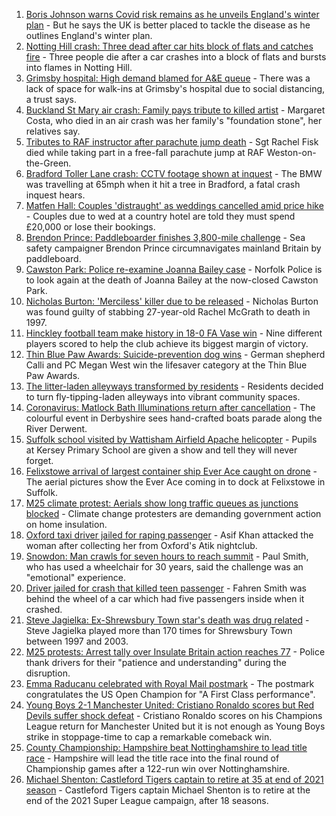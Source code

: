 1. [Boris Johnson warns Covid risk remains as he unveils England's winter plan](https://www.bbc.co.uk/news/uk-58560031?at_medium=RSS&at_campaign=KARANGA) - But he says the UK is better placed to tackle the disease as he outlines England's winter plan.
2. [Notting Hill crash: Three dead after car hits block of flats and catches fire](https://www.bbc.co.uk/news/uk-england-london-58555703?at_medium=RSS&at_campaign=KARANGA) - Three people die after a car crashes into a block of flats and bursts into flames in Notting Hill.
3. [Grimsby hospital: High demand blamed for A&E queue](https://www.bbc.co.uk/news/uk-england-humber-58559511?at_medium=RSS&at_campaign=KARANGA) - There was a lack of space for walk-ins at Grimsby's hospital due to social distancing, a trust says.
4. [Buckland St Mary air crash: Family pays tribute to killed artist](https://www.bbc.co.uk/news/uk-england-somerset-58563859?at_medium=RSS&at_campaign=KARANGA) - Margaret Costa, who died in an air crash was her family's "foundation stone", her relatives say.
5. [Tributes to RAF instructor after parachute jump death](https://www.bbc.co.uk/news/uk-england-oxfordshire-58564580?at_medium=RSS&at_campaign=KARANGA) - Sgt Rachel Fisk died while taking part in a free-fall parachute jump at RAF Weston-on-the-Green.
6. [Bradford Toller Lane crash: CCTV footage shown at inquest](https://www.bbc.co.uk/news/uk-england-leeds-58550815?at_medium=RSS&at_campaign=KARANGA) - The BMW was travelling at 65mph when it hit a tree in Bradford, a fatal crash inquest hears.
7. [Matfen Hall: Couples 'distraught' as weddings cancelled amid price hike](https://www.bbc.co.uk/news/uk-england-tyne-58514635?at_medium=RSS&at_campaign=KARANGA) - Couples due to wed at a country hotel are told they must spend £20,000 or lose their bookings.
8. [Brendon Prince: Paddleboarder finishes 3,800-mile challenge](https://www.bbc.co.uk/news/uk-england-devon-58562922?at_medium=RSS&at_campaign=KARANGA) - Sea safety campaigner Brendon Prince circumnavigates mainland Britain by paddleboard.
9. [Cawston Park: Police re-examine Joanna Bailey case](https://www.bbc.co.uk/news/uk-england-norfolk-58550525?at_medium=RSS&at_campaign=KARANGA) - Norfolk Police is to look again at the death of Joanna Bailey at the now-closed Cawston Park.
10. [Nicholas Burton: 'Merciless' killer due to be released](https://www.bbc.co.uk/news/uk-england-merseyside-58558386?at_medium=RSS&at_campaign=KARANGA) - Nicholas Burton was found guilty of stabbing 27-year-old Rachel McGrath to death in 1997.
11. [Hinckley football team make history in 18-0 FA Vase win](https://www.bbc.co.uk/news/uk-england-leicestershire-58555114?at_medium=RSS&at_campaign=KARANGA) - Nine different players scored to help the club achieve its biggest margin of victory.
12. [Thin Blue Paw Awards: Suicide-prevention dog wins](https://www.bbc.co.uk/news/uk-england-beds-bucks-herts-58562338?at_medium=RSS&at_campaign=KARANGA) - German shepherd Calli and PC Megan West win the lifesaver category at the Thin Blue Paw Awards.
13. [The litter-laden alleyways transformed by residents](https://www.bbc.co.uk/news/uk-england-tees-58559600?at_medium=RSS&at_campaign=KARANGA) - Residents decided to turn fly-tipping-laden alleyways into vibrant community spaces.
14. [Coronavirus: Matlock Bath Illuminations return after cancellation](https://www.bbc.co.uk/news/uk-england-derbyshire-58552659?at_medium=RSS&at_campaign=KARANGA) - The colourful event in Derbyshire sees hand-crafted boats parade along the River Derwent.
15. [Suffolk school visited by Wattisham Airfield Apache helicopter](https://www.bbc.co.uk/news/uk-england-suffolk-58552257?at_medium=RSS&at_campaign=KARANGA) - Pupils at Kersey Primary School are given a show and tell they will never forget.
16. [Felixstowe arrival of largest container ship Ever Ace caught on drone](https://www.bbc.co.uk/news/uk-england-suffolk-58550645?at_medium=RSS&at_campaign=KARANGA) - The aerial pictures show the Ever Ace coming in to dock at Felixstowe in Suffolk.
17. [M25 climate protest: Aerials show long traffic queues as junctions blocked](https://www.bbc.co.uk/news/uk-58544189?at_medium=RSS&at_campaign=KARANGA) - Climate change protesters are demanding government action on home insulation.
18. [Oxford taxi driver jailed for raping passenger](https://www.bbc.co.uk/news/uk-england-oxfordshire-58560752?at_medium=RSS&at_campaign=KARANGA) - Asif Khan attacked the woman after collecting her from Oxford's Atik nightclub.
19. [Snowdon: Man crawls for seven hours to reach summit](https://www.bbc.co.uk/news/uk-england-hampshire-58563587?at_medium=RSS&at_campaign=KARANGA) - Paul Smith, who has used a wheelchair for 30 years, said the challenge was an "emotional" experience.
20. [Driver jailed for crash that killed teen passenger](https://www.bbc.co.uk/news/uk-england-kent-58557717?at_medium=RSS&at_campaign=KARANGA) - Fahren Smith was behind the wheel of a car which had five passengers inside when it crashed.
21. [Steve Jagielka: Ex-Shrewsbury Town star's death was drug related](https://www.bbc.co.uk/news/uk-england-shropshire-58557294?at_medium=RSS&at_campaign=KARANGA) - Steve Jagielka played more than 170 times for Shrewsbury Town between 1997 and 2003.
22. [M25 protests: Arrest tally over Insulate Britain action reaches 77](https://www.bbc.co.uk/news/uk-england-beds-bucks-herts-58558355?at_medium=RSS&at_campaign=KARANGA) - Police thank drivers for their "patience and understanding" during the disruption.
23. [Emma Raducanu celebrated with Royal Mail postmark](https://www.bbc.co.uk/news/uk-england-london-58559485?at_medium=RSS&at_campaign=KARANGA) - The postmark congratulates the US Open Champion for "A First Class performance".
24. [Young Boys 2-1 Manchester United: Cristiano Ronaldo scores but Red Devils suffer shock defeat](https://www.bbc.co.uk/sport/football/58546274?at_medium=RSS&at_campaign=KARANGA) - Cristiano Ronaldo scores on his Champions League return for Manchester United but it is not enough as Young Boys strike in stoppage-time to cap a remarkable comeback win.
25. [County Championship: Hampshire beat Nottinghamshire to lead title race](https://www.bbc.co.uk/sport/cricket/58557453?at_medium=RSS&at_campaign=KARANGA) - Hampshire will lead the title race into the final round of Championship games after a 122-run win over Nottinghamshire.
26. [Michael Shenton: Castleford Tigers captain to retire at 35 at end of 2021 season](https://www.bbc.co.uk/sport/rugby-league/58557625?at_medium=RSS&at_campaign=KARANGA) - Castleford Tigers captain Michael Shenton is to retire at the end of the 2021 Super League campaign, after 18 seasons.
